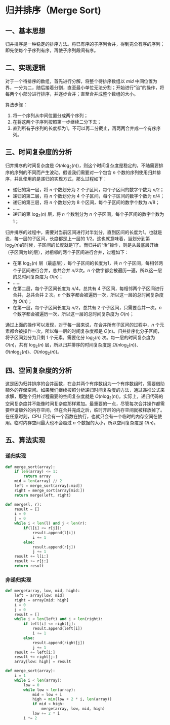 # 归并排序（Merge Sort)

## 一、基本思想

归并排序是一种稳定的排序方法。将已有序的子序列合并，得到完全有序的序列；即先使每个子序列有序，再使子序列段间有序。

## 二、实现逻辑

对于一个待排序的数组，首先进行分解，将整个待排序数组以 $mid$ 中间位置为界，一分为二，随后接着分割，直至最小单位无法分割；开始进行“治”的操作，将每两个小部分进行排序，并逐步合并；直至合并成整个数组的大小。

算法步骤：

1. 将一个序列从中间位置分成两个序列；
2. 在将这两个子序列按照第一步继续二分下去；
3. 直到所有子序列的长度都为1，不可以再二分截止，再两两合并成一个有序序列。

## 三、时间复杂度的分析

归并排序的时间复杂度是 $O(n \log_2(n))$，则这个时间复杂度是稳定的，不随需要排序的序列的不同而产生波动。假设我们需要对一个包含 $n$ 个数的序列使用归并排序，并且使用的是递归的实现方式，那么过程如下：

- 递归的第一层，将 $n$ 个数划分为 $2$ 个子区间，每个子区间的数字个数为 $n/2$；
- 递归的第二层，将 $n$ 个数划分为 $4$ 个子区间，每个子区间的数字个数为 $n/4$；
- 递归的第三层，将 $n$ 个数划分为 $8$ 个区间，每个子区间的数字个数为 $n/8$；
- ......
- 递归的第 $\log_2(n)$ 层，将 $n$ 个数划分为 $n$ 个子区间，每个子区间的数字个数为1；

归并排序的过程中，需要对当前区间进行对半划分，直到区间的长度为1。也就是说，每一层的子区间，长度都是上一层的 $1/2$。这也就意味着，当划分到第 $\log_2(n)$的时候，子区间的长度就是1了。而归并的“治”操作，则是从最底层开始（子区间为1的层），对相邻的两个子区间进行合并，过程如下：

- 在第 $\log_2(n)$ 层（最底层），每个子区间的长度为1，共 $n$ 个子区间，每相邻两个子区间进行合并，总共合并 $n/2$次。$n$ 个数字都会被遍历一遍，所以这一层的总时间复杂度为 $O(n)$；
- ......
- 在第二层，每个子区间长度为 $n/4$，总共有 $4$ 子区间，每相邻两个子区间进行合并，总共合并 $2$ 次。$n$ 个数字都会被遍历一次，所以这一层的总时间复杂度为 $O(n)$；
- 在第一层，每个子区间长度为 $n/2$，总共有 $2$ 个子区间，只需要合并一次。$n$ 个数字都会被遍历一次，所以这一层的总时间复杂度为 $O(n)$；

通过上面的操作可以发现，对于每一层来说，在合并所有子区间的过程中，$n$ 个元素都会被操作一次，所以每一层的时间复杂度都是 $O(n)$。归并排序化分子区间，将子区间划分为只剩 $1$ 个元素，需要化分 $\log_2(n)$ 次。每一层的时间复杂度为 $O(n)$，共有 $\log_2(n)$ 层，所以归并排序的时间复杂度是 $\Omega(n \log_2(n))$、$\Theta(n \log_2(n))$、$O(n \log_2(n))$。

## 四、空间复杂度的分析

这是因为归并排序的合并函数，在合并两个有序数组为一个有序数组时，需要借助额外的存储空间。如果我们继续按照分析递归时间复杂度的方法，通过递推公式来求解，那整个归并过程需要的空间复杂度就是 $O(n \log_2(n))$。实际上，递归代码的空间复杂度并不能像时间复杂度那样累加。最重要的一点，尽管每次合并操作都需要申请额外的内存空间，但在合并完成之后，临时开辟的内存空间就被释放掉了。在任意时刻，CPU 只会有一个函数在执行，也就只会有一个临时的内存空间在使用。临时内存空间最大也不会超过 $n$ 个数据的大小，所以空间复杂度是 $O(n)$。

## 五、算法实现

### 递归实现

```python
def merge_sort(array):
    if len(array) <= 1:
        return array
    mid = len(array) // 2
    left = merge_sort(array[:mid])
    right = merge_sort(array[mid:])
    return merge(left, right)

def merge(l, r):
    result = []
    i = 0
    j = 0
    while i < len(l) and j < len(r):
        if(l[i] <= r[j]):
            result.append(l[i])
            i += 1
        else:
            result.append(r[j])
            j += 1
    result += l[i:]
    result += r[j:]
    return result
```

### 非递归实现

```python
def merge(array, low, mid, high):
    left = array[low: mid]
    right = array[mid: high]
    i = 0
    j = 0
    result = []
    while i < len(left) and j < len(right):
        if left[i] <= right[j]:
            result.append(left[i])
            i += 1
        else:
            result.append(right[j])
            j += 1
    result += left[i:]
    result += right[j:]
    array[low: high] = result

def merge_sort(array):
    i = 1
    while i < len(array):
        low = 0
        while low < len(array):
            mid = low + i
            high = min(low + 2 * i, len(array))
            if mid < high:
                merge(array, low, mid, high)
            low += 2 * i
        i *= 2
```